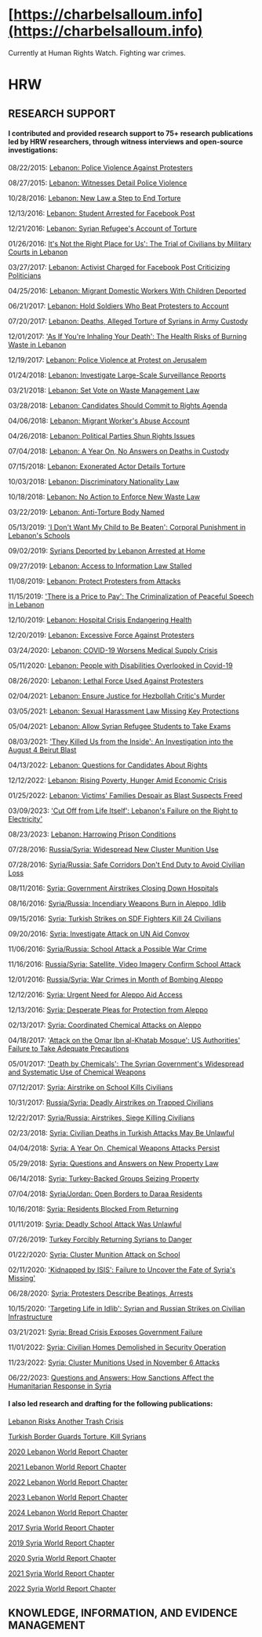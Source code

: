 # [https://charbelsalloum.info](https://charbelsalloum.info)
Currently at Human Rights Watch. Fighting war crimes.  

# HRW 

## RESEARCH SUPPORT
#### I contributed and provided research support to 75+ research publications led by HRW researchers, through witness interviews and open-source investigations: 

08/22/2015: [Lebanon: Police Violence Against Protesters](https://www.hrw.org/news/2015/08/22/lebanon-police-violence-against-protesters)

08/27/2015: [Lebanon: Witnesses Detail Police Violence](https://www.hrw.org/news/2015/08/27/lebanon-witnesses-detail-police-violence)

10/28/2016: [Lebanon: New Law a Step to End Torture](https://www.hrw.org/news/2016/10/28/lebanon-new-law-step-end-torture)

12/13/2016: [Lebanon: Student Arrested for Facebook Post](https://www.hrw.org/news/2016/12/13/lebanon-student-arrested-facebook-post)

12/21/2016: [Lebanon: Syrian Refugee's Account of Torture](https://www.hrw.org/news/2016/12/21/lebanon-syrian-refugees-account-torture)

01/26/2016: [It's Not the Right Place for Us': The Trial of Civilians by Military Courts in Lebanon](https://www.hrw.org/news/2017/01/26/lebanon-civilians-tried-military-courts)

03/27/2017: [Lebanon: Activist Charged for Facebook Post Criticizing Politicians](https://www.hrw.org/news/2017/03/27/lebanon-activist-charged-facebook-post-criticizing-politicians)

04/25/2016: [Lebanon: Migrant Domestic Workers With Children Deported](https://www.hrw.org/news/2017/04/25/lebanon-migrant-domestic-workers-children-deported)

06/21/2017: [Lebanon: Hold Soldiers Who Beat Protesters to Account](https://www.hrw.org/news/2017/06/21/lebanon-hold-soldiers-who-beat-protesters-account)

07/20/2017: [Lebanon: Deaths, Alleged Torture of Syrians in Army Custody](https://www.hrw.org/news/2017/07/20/lebanon-deaths-alleged-torture-syrians-army-custody)

12/01/2017: ['As If You're Inhaling Your Death': The Health Risks of Burning Waste in Lebanon](https://www.hrw.org/node/311168/)

12/19/2017: [Lebanon: Police Violence at Protest on Jerusalem](https://www.hrw.org/news/2017/12/19/lebanon-police-violence-protest-jerusalem)

01/24/2018: [Lebanon: Investigate Large-Scale Surveillance Reports](https://www.hrw.org/news/2018/01/24/lebanon-investigate-large-scale-surveillance-reports)

03/21/2018: [Lebanon: Set Vote on Waste Management Law](https://www.hrw.org/news/2018/03/21/lebanon-set-vote-waste-management-law)

03/28/2018: [Lebanon: Candidates Should Commit to Rights Agenda](https://www.hrw.org/news/2018/03/28/lebanon-candidates-should-commit-rights-agenda)

04/06/2018: [Lebanon: Migrant Worker's Abuse Account](https://www.hrw.org/news/2018/04/06/lebanon-migrant-workers-abuse-account)

04/26/2018: [Lebanon: Political Parties Shun Rights Issues](https://www.hrw.org/news/2018/04/26/lebanon-political-parties-shun-rights-issues)

07/04/2018: [Lebanon: A Year On, No Answers on Deaths in Custody](https://www.hrw.org/news/2018/07/04/lebanon-year-no-answers-deaths-custody)

07/15/2018: [Lebanon: Exonerated Actor Details Torture](https://www.hrw.org/news/2018/07/15/lebanon-exonerated-actor-details-torture)

10/03/2018: [Lebanon: Discriminatory Nationality Law](https://www.hrw.org/news/2018/10/03/lebanon-discriminatory-nationality-law)

10/18/2018: [Lebanon: No Action to Enforce New Waste Law](https://www.hrw.org/news/2018/10/18/lebanon-no-action-enforce-new-waste-law)

03/22/2019: [Lebanon: Anti-Torture Body Named](https://www.hrw.org/news/2019/03/22/lebanon-anti-torture-body-named)

05/13/2019: ['I Don't Want My Child to Be Beaten': Corporal Punishment in Lebanon's Schools](https://www.hrw.org/node/329886/)

09/02/2019: [Syrians Deported by Lebanon Arrested at Home](https://www.hrw.org/news/2019/09/02/syrians-deported-lebanon-arrested-home)

09/27/2019: [Lebanon: Access to Information Law Stalled](https://www.hrw.org/news/2019/09/27/lebanon-access-information-law-stalled)

11/08/2019: [Lebanon: Protect Protesters from Attacks](https://www.hrw.org/news/2019/11/08/lebanon-protect-protesters-attacks)

11/15/2019: ['There is a Price to Pay': The Criminalization of Peaceful Speech in Lebanon](https://www.hrw.org/node/335556/)

12/10/2019: [Lebanon: Hospital Crisis Endangering Health](https://www.hrw.org/news/2019/12/10/lebanon-hospital-crisis-endangering-health)

12/20/2019: [Lebanon: Excessive Force Against Protesters](https://www.hrw.org/news/2019/12/20/lebanon-excessive-force-against-protesters)

03/24/2020: [Lebanon: COVID-19 Worsens Medical Supply Crisis](https://www.hrw.org/news/2020/03/24/lebanon-covid-19-worsens-medical-supply-crisis)

05/11/2020: [Lebanon: People with Disabilities Overlooked in Covid-19](https://www.hrw.org/news/2020/05/11/lebanon-people-disabilities-overlooked-covid-19)

08/26/2020: [Lebanon: Lethal Force Used Against Protesters](https://www.hrw.org/news/2020/08/26/lebanon-lethal-force-used-against-protesters)

02/04/2021: [Lebanon: Ensure Justice for Hezbollah Critic's Murder](https://www.hrw.org/news/2021/02/04/lebanon-ensure-justice-hezbollah-critics-murder)

03/05/2021: [Lebanon: Sexual Harassment Law Missing Key Protections](https://www.hrw.org/news/2021/03/05/lebanon-sexual-harassment-law-missing-key-protections)

05/04/2021: [Lebanon: Allow Syrian Refugee Students to Take Exams](https://www.hrw.org/news/2021/05/04/lebanon-allow-syrian-refugee-students-take-exams)

08/03/2021: ['They Killed Us from the Inside': An Investigation into the August 4 Beirut Blast](https://www.hrw.org/report/2021/08/03/they-killed-us-inside/investigation-august-4-beirut-blast)

04/13/2022: [Lebanon: Questions for Candidates About Rights](https://www.hrw.org/news/2022/04/13/lebanon-questions-candidates-about-rights)

12/12/2022: [Lebanon: Rising Poverty, Hunger Amid Economic Crisis](https://www.hrw.org/news/2022/12/12/lebanon-rising-poverty-hunger-amid-economic-crisis)

01/25/2022: [Lebanon: Victims' Families Despair as Blast Suspects Freed](https://www.hrw.org/news/2023/01/25/lebanon-victims-families-despair-blast-suspects-freed)

03/09/2023: ['Cut Off from Life Itself': Lebanon's Failure on the Right to Electricity'](https://www.hrw.org/node/384159)

08/23/2023: [Lebanon: Harrowing Prison Conditions](https://www.hrw.org/news/2023/08/23/lebanon-harrowing-prison-conditions)

07/28/2016: [Russia/Syria: Widespread New Cluster Munition Use](https://www.hrw.org/news/2016/07/28/russia/syria-widespread-new-cluster-munition-use)

07/28/2016: [Syria/Russia: Safe Corridors Don't End Duty to Avoid Civilian Loss](https://www.hrw.org/news/2016/07/28/syria/russia-safe-corridors-dont-end-duty-avoid-civilian-loss)

08/11/2016: [Syria: Government Airstrikes Closing Down Hospitals](https://www.hrw.org/news/2016/08/11/syria-government-airstrikes-closing-down-hospitals)

08/16/2016: [Syria/Russia: Incendiary Weapons Burn in Aleppo, Idlib](https://www.hrw.org/news/2016/08/16/syria/russia-incendiary-weapons-burn-aleppo-idlib)

09/15/2016: [Syria: Turkish Strikes on SDF Fighters Kill 24 Civilians](https://www.hrw.org/news/2016/09/15/syria-turkish-strikes-sdf-fighters-kill-24-civilians)

09/20/2016: [Syria: Investigate Attack on UN Aid Convoy](https://www.hrw.org/news/2016/09/20/syria-investigate-attack-un-aid-convoy)

11/06/2016: [Syria/Russia: School Attack a Possible War Crime](https://www.hrw.org/news/2016/11/06/syria/russia-school-attack-possible-war-crime)

11/16/2016: [Russia/Syria: Satellite, Video Imagery Confirm School Attack](https://www.hrw.org/news/2016/11/16/russia/syria-satellite-video-imagery-confirm-school-attack)

12/01/2016: [Russia/Syria: War Crimes in Month of Bombing Aleppo](https://www.hrw.org/news/2016/12/01/russia/syria-war-crimes-month-bombing-aleppo)

12/12/2016: [Syria: Urgent Need for Aleppo Aid Access](https://www.hrw.org/news/2016/12/12/syria-urgent-need-aleppo-aid-access)

12/13/2016: [Syria: Desperate Pleas for Protection from Aleppo](https://www.hrw.org/news/2016/12/13/syria-desperate-pleas-protection-aleppo)

02/13/2017: [Syria: Coordinated Chemical Attacks on Aleppo](https://www.hrw.org/news/2017/02/13/syria-coordinated-chemical-attacks-aleppo)

04/18/2017: '[Attack on the Omar Ibn al-Khatab Mosque': US Authorities' Failure to Take Adequate Precautions](https://www.hrw.org/node/302172/)

05/01/2017: ['Death by Chemicals': The Syrian Government's Widespread and Systematic Use of Chemical Weapons](https://www.hrw.org/node/303005/)

07/12/2017: [Syria: Airstrike on School Kills Civilians](https://www.hrw.org/news/2017/07/12/syria-airstrike-school-kills-civilians)

10/31/2017: [Russia/Syria: Deadly Airstrikes on Trapped Civilians](https://www.hrw.org/news/2017/10/31/russia/syria-deadly-airstrikes-trapped-civilians)

12/22/2017: [Syria/Russia: Airstrikes, Siege Killing Civilians](https://www.hrw.org/news/2017/12/22/syria/russia-airstrikes-siege-killing-civilians)

02/23/2018: [Syria: Civilian Deaths in Turkish Attacks May Be Unlawful](https://www.hrw.org/news/2018/02/23/syria-civilian-deaths-turkish-attacks-may-be-unlawful)

04/04/2018: [Syria: A Year On, Chemical Weapons Attacks Persist](https://www.hrw.org/news/2018/04/04/syria-year-chemical-weapons-attacks-persist)

05/29/2018: [Syria: Questions and Answers on New Property Law](https://www.hrw.org/news/2018/05/29/syria-questions-and-answers-new-property-law)

06/14/2018: [Syria: Turkey-Backed Groups Seizing Property](https://www.hrw.org/news/2018/06/14/syria-turkey-backed-groups-seizing-property)

07/04/2018: [Syria/Jordan: Open Borders to Daraa Residents](https://www.hrw.org/news/2018/07/04/syria/jordan-open-borders-daraa-residents)

10/16/2018: [Syria: Residents Blocked From Returning](https://www.hrw.org/news/2018/10/16/syria-residents-blocked-returning)

01/11/2019: [Syria: Deadly School Attack Was Unlawful](https://www.hrw.org/news/2019/01/11/syria-deadly-school-attack-was-unlawful)

07/26/2019: [Turkey Forcibly Returning Syrians to Danger](https://www.hrw.org/news/2019/07/26/turkey-forcibly-returning-syrians-danger)

01/22/2020: [Syria: Cluster Munition Attack on School](https://www.hrw.org/news/2020/01/22/syria-cluster-munition-attack-school)

02/11/2020: ['Kidnapped by ISIS': Failure to Uncover the Fate of Syria's Missing'](https://www.hrw.org/node/338512/)

06/28/2020: [Syria: Protesters Describe Beatings, Arrests](https://www.hrw.org/news/2020/06/28/syria-protesters-describe-beatings-arrests)

10/15/2020: '[Targeting Life in Idlib': Syrian and Russian Strikes on Civilian Infrastructure](https://www.hrw.org/node/376415)

03/21/2021: [Syria: Bread Crisis Exposes Government Failure](https://www.hrw.org/news/2021/03/21/syria-bread-crisis-exposes-government-failure)

11/01/2022: [Syria: Civilian Homes Demolished in Security Operation](https://www.hrw.org/news/2022/11/01/syria-civilian-homes-demolished-security-operation)

11/23/2022: [Syria: Cluster Munitions Used in November 6 Attacks](https://www.hrw.org/news/2022/11/23/syria-cluster-munitions-used-november-6-attacks)

06/22/2023: [Questions and Answers: How Sanctions Affect the Humanitarian Response in Syria](https://www.hrw.org/news/2023/06/22/questions-and-answers-how-sanctions-affect-humanitarian-response-syria)

#### I also led research and drafting for the following publications: 

[Lebanon Risks Another Trash Crisis](https://www.hrw.org/news/2020/09/23/lebanon-risks-another-trash-crisis)

[Turkish Border Guards Torture, Kill Syrians](https://www.hrw.org/news/2023/04/27/turkish-border-guards-torture-kill-syrians)

[2020 Lebanon World Report Chapter](https://www.hrw.org/world-report/2020/country-chapters/lebanon)

[2021 Lebanon World Report Chapter](https://www.hrw.org/world-report/2021/country-chapters/lebanon)

[2022 Lebanon World Report Chapter](https://www.hrw.org/world-report/2022/country-chapters/lebanon)

[2023 Lebanon World Report Chapter](https://www.hrw.org/world-report/2023/country-chapters/lebanon)

[2024 Lebanon World Report Chapter](https://www.hrw.org/world-report/2024/country-chapters/lebanon)

[2017 Syria World Report Chapter](https://www.hrw.org/world-report/2017/country-chapters/syria)

[2019 Syria World Report Chapter](https://www.hrw.org/world-report/2019/country-chapters/syria)

[2020 Syria World Report Chapter](https://www.hrw.org/world-report/2020/country-chapters/syria)

[2021 Syria World Report Chapter](https://www.hrw.org/world-report/2021/country-chapters/syria)

[2022 Syria World Report Chapter](https://www.hrw.org/world-report/2022/country-chapters/syria)

## KNOWLEDGE, INFORMATION, AND EVIDENCE MANAGEMENT
